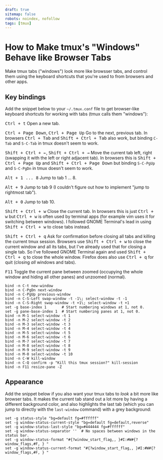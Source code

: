 ```yaml
---
draft: true
sitemap: false
robots: noindex, nofollow
tags: [tmux]
---
```


How to Make tmux's "Windows" Behave like Browser Tabs
=====================================================

<p class="lead" markdown="1">
Make tmux tabs ("windows") look more like browsser tabs, and control them using the keyboard shortcuts that you're used to from browsers and other apps.
</p>

Key bindings
------------

Add the snippet below to your `~/.tmux.conf` file to get browser-like keyboard shortcuts for working with tabs (tmux calls them "windows"):

<kbd><kbd>Ctrl</kbd> + <kbd>t</kbd></kbd> Open a new tab.

<kbd><kbd>Ctrl</kbd> + <kbd>Page Down</kbd></kbd>, <kbd><kbd>Ctrl</kbd> + <kbd>Page Up</kbd></kbd> Go to the next, previous tab.
In browsers <kbd><kbd>Ctrl</kbd> + <kbd>Tab</kbd></kbd> and <kbd><kbd>Shift</kbd> + <kbd>Ctrl</kbd> + <kbd>Tab</kbd></kbd> also work, but binding `C-Tab` and
`S-C-Tab` in tmux doesn't seem to work.

<kbd><kbd>Shift</kbd> + <kbd>Ctrl</kbd> + <kbd>&larr;</kbd></kbd>, <kbd><kbd>Shift</kbd> + <kbd>Ctrl</kbd> + <kbd>&rarr;</kbd></kbd> Move the current tab left,
right (swapping it with the left or right adjacent tab). In browsers this is <kbd><kbd>Shift</kbd> + <kbd>Ctrl</kbd> + <kbd>Page Up</kbd></kbd> and
<kbd><kbd>Shift</kbd> + <kbd>Ctrl</kbd> + <kbd>Page Down</kbd></kbd> but binding `S-C-PgUp` and `S-C-PgDn` in tmux doesn't seem to work.

<kbd><kbd>Alt</kbd> + <kbd>1</kbd> ... <kbd>8</kbd></kbd> Jump to tab 1 ... 8.

<kbd><kbd>Alt</kbd> + <kbd>9</kbd></kbd> Jump to tab 9 (I couldn't figure out how to implement "jump to rightmost tab").

<kbd><kbd>Alt</kbd> + <kbd>0</kbd></kbd> Jump to tab 10.

<kbd><kbd>Shift</kbd> + <kbd>Ctrl</kbd> + <kbd>w</kbd></kbd> Close the current tab. In browsers this is just <kbd><kbd>Ctrl</kbd> + <kbd>w</kbd></kbd> but
<kbd><kbd>Ctrl</kbd> + <kbd>w</kbd></kbd> is often used by terminal apps (for example vim uses it for switching between windows). I followed GNOME Terminal's lead
in using <kbd><kbd>Shift</kbd> + <kbd>Ctrl</kbd> + <kbd>w</kbd></kbd> to close tabs instead.

<kbd><kbd>Shift</kbd> + <kbd>Ctrl</kbd> + <kbd>q</kbd></kbd> Ask for confirmation before closing all tabs and killing the current tmux session.
Browsers use <kbd><kbd>Shift</kbd> + <kbd>Ctrl</kbd> + <kbd>w</kbd></kbd> to close the current window and all its tabs, but I've already used that for closing a
single tab. So I've followed GNOME Terminal again and used <kbd><kbd>Shift</kbd> + <kbd>Ctrl</kbd> + <kbd>q</kbd></kbd> to close the whole window.
Firefox does also use <kbd><kbd>Ctrl</kbd> + <kbd>q</kbd></kbd> for quit (closing _all_ windows and tabs).

<kbd>F11</kbd> Toggle the current pane between zoomed (occupying the whole window and hiding all other panes) and unzoomed (normal).

```
bind -n C-t new-window
bind -n C-PgDn next-window
bind -n C-PgUp previous-window
bind -n C-S-Left swap-window -t -1\; select-window -t -1
bind -n C-S-Right swap-window -t +1\; select-window -t +1
set -g base-index 1       # Start numbering windows at 1, not 0.
set -g pane-base-index 1  # Start numbering panes at 1, not 0.
bind -n M-1 select-window -t 1
bind -n M-2 select-window -t 2
bind -n M-3 select-window -t 3
bind -n M-4 select-window -t 4
bind -n M-5 select-window -t 5
bind -n M-6 select-window -t 6
bind -n M-7 select-window -t 7
bind -n M-8 select-window -t 8
bind -n M-9 select-window -t 9
bind -n M-0 select-window -t 10
bind -n C-W kill-window
bind -n C-Q confirm -p "Kill this tmux session?" kill-session
bind -n F11 resize-pane -Z
```

Appearance
----------

Add the snippet below if you also want your tmux tabs to _look_ a bit more like browser tabs. It makes the current tab stand out a lot more by having a different
background color, and also highlights the last tab (which you can jump to directly with the `last-window` command) with a grey background:

```
set -g status-style "bg=default fg=#ffffff"
set -g window-status-current-style "bg=default fg=default,reverse"
set -g window-status-last-style "bg=#444444 fg=#ffffff"
set -g window-status-separator ''  # No spaces between windows in the status bar.
set -g window-status-format "#{?window_start_flag,, }#I:#W#{?window_flags,#F, } "
set -g window-status-current-format "#{?window_start_flag,, }#I:#W#{?window_flags,#F, } "
```
